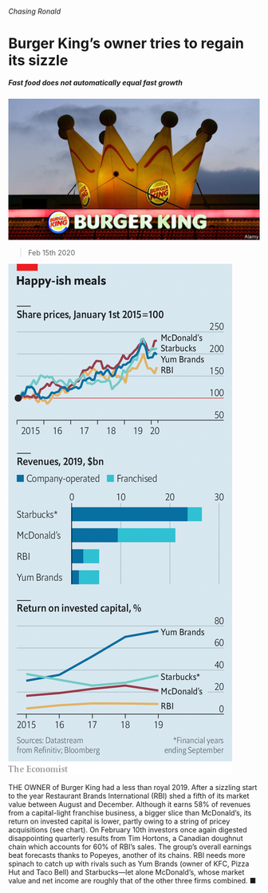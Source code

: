 ###### Chasing Ronald

# Burger King’s owner tries to regain its sizzle 

##### Fast food does not automatically equal fast growth 

![image](images/20200215_WBP502.jpg) 

> Feb 15th 2020 


![image](images/20200215_WBC171.png) 


THE OWNER of Burger King had a less than royal 2019. After a sizzling start to the year Restaurant Brands International (RBI) shed a fifth of its market value between August and December. Although it earns 58% of revenues from a capital-light franchise business, a bigger slice than McDonald’s, its return on invested capital is lower, partly owing to a string of pricey acquisitions (see chart). On February 10th investors once again digested disappointing quarterly results from Tim Hortons, a Canadian doughnut chain which accounts for 60% of RBI’s sales. The group’s overall earnings beat forecasts thanks to Popeyes, another of its chains. RBI needs more spinach to catch up with rivals such as Yum Brands (owner of KFC, Pizza Hut and Taco Bell) and Starbucks—let alone McDonald’s, whose market value and net income are roughly that of the other three firms combined. ■

